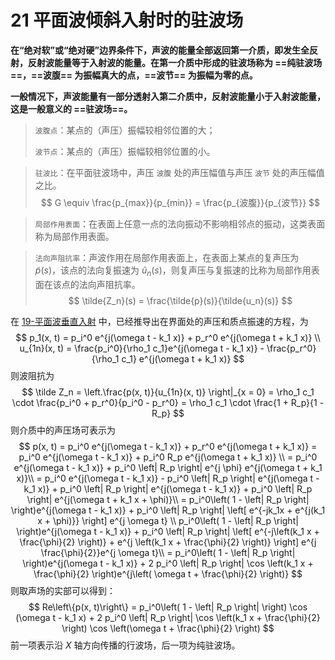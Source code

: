 # 21 平面波倾斜入射时的驻波场

**在“绝对软”或“绝对硬”边界条件下，声波的能量全部返回第一介质，即发生全反射，反射波能量等于入射波的能量。在第一介质中形成的驻波场称为 ==纯驻波场==，==波腹== 为振幅真大的点，==波节== 为振幅为零的点。**

**一般情况下，声波能量有一部分透射入第二介质中，反射波能量小于入射波能量，这是一般意义的 ==驻波场==。**

> `波腹点`：某点的（声压）振幅较相邻位置的大；
>
> `波节点`：某点的（声压）振幅较相邻位置的小。

> `驻波比`：在平面驻波场中，声压 `波腹` 处的声压幅值与声压 `波节` 处的声压幅值之比。
> $$
> G \equiv \frac{p_{max}}{p_{min}} = \frac{p_{波腹}}{p_{波节}}
> $$

> `局部作用表面`：在表面上任意一点的法向振动不影响相邻点的振动，这类表面称为局部作用表面。

> `法向声阻抗率`：声波作用在局部作用表面上，在表面上某点的复声压为 $\tilde p(s)$，该点的法向复振速为 $\tilde u_n(s)$，则复声压与复振速的比称为局部作用表面在该点的法向声阻抗率。
> $$
> \tilde{Z_n}(s) = \frac{\tilde{p}(s)}{\tilde{u_n}(s)}
> $$

在 [19-平面波垂直入射](./19-平面波倾斜入射.md) 中，已经推导出在界面处的声压和质点振速的方程，为
$$
p_1(x, t) = p_i^0 e^{j(\omega t - k_1 x)} + p_r^0 e^{j(\omega t + k_1 x)} \\
u_{1n}(x, t) = \frac{p_i^0}{\rho_1 c_1}e^{j(\omega t - k_1 x)} - \frac{p_r^0}{\rho_1 c_1} e^{j(\omega t + k_1 x)}
$$
则波阻抗为
$$
\tilde Z_n = \left.\frac{p(x, t)}{u_{1n}(x, t)} \right|_{x = 0} = \rho_1 c_1 \cdot \frac{p_i^0 + p_r^0}{p_i^0 - p_r^0} = \rho_1 c_1 \cdot \frac{1 + R_p}{1 - R_p}
$$
则介质中的声压场可表示为
$$
p(x, t) = p_i^0 e^{j(\omega t - k_1 x)} + p_r^0 e^{j(\omega t + k_1 x)} = p_i^0 e^{j(\omega t - k_1 x)} + p_i^0 R_p e^{j(\omega t + k_1 x)} \\  
= p_i^0 e^{j(\omega t - k_1 x)} + p_i^0 \left| R_p \right| e^{j \phi} e^{j(\omega t + k_1 x)}\\
= p_i^0 e^{j(\omega t - k_1 x)} - p_i^0 \left| R_p \right| e^{j(\omega t - k_1 x)} + p_i^0 \left| R_p \right| e^{j(\omega t - k_1 x)} + p_i^0 \left| R_p \right|  e^{j(\omega t + k_1 x + \phi)}\\
= p_i^0\left( 1 - \left| R_p \right| \right)e^{j(\omega t - k_1 x)} + p_i^0 \left| R_p \right|  \left[ e^{-jk_1x + e^{j(k_1 x + \phi)}} \right] e^{j \omega t} \\
p_i^0\left( 1 - \left| R_p \right| \right)e^{j(\omega t - k_1 x)} + p_i^0 \left| R_p \right|  \left[ e^{-j\left(k_1 x + \frac{\phi}{2} \right)} + e^{j \left(k_1 x + \frac{\phi}{2} \right)} \right] e^{j \frac{\phi}{2}}e^{j \omega t}\\
= p_i^0\left( 1 - \left| R_p \right| \right)e^{j(\omega t - k_1 x)} + 2 p_i^0 \left| R_p \right| \cos \left(k_1 x + \frac{\phi}{2} \right)e^{j\left( \omega t + \frac{\phi}{2} \right)}
$$
则取声场的实部可以得到：
$$
Re\left\{p(x, t)\right\} = p_i^0\left( 1 - \left| R_p \right| \right) \cos (\omega t - k_1 x) + 2 p_i^0 \left| R_p \right| \cos \left(k_1 x + \frac{\phi}{2} \right) \cos \left(\omega t + \frac{\phi}{2} \right)
$$
前一项表示沿 $X$ 轴方向传播的行波场，后一项为纯驻波场。


